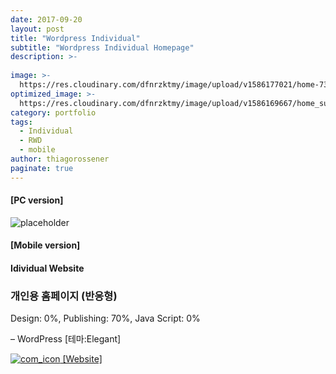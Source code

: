 ```yaml
---
date: 2017-09-20
layout: post
title: "Wordpress Individual"
subtitle: "Wordpress Individual Homepage"
description: >-
  
image: >-
  https://res.cloudinary.com/dfnrzktmy/image/upload/v1586177021/home-734x1024_irijfl.png
optimized_image: >-
  https://res.cloudinary.com/dfnrzktmy/image/upload/v1586169667/home_sum-400x260_ro1kh5.jpg
category: portfolio
tags:
  - Individual
  - RWD
  - mobile
author: thiagorossener
paginate: true
---
```

#### [PC version]

![placeholder](https://res.cloudinary.com/dfnrzktmy/image/upload/v1586177020/home_rwd-400x868_pwyilk.png "Wordpress Individual Site Mobile image")
#### [Mobile version]

#### Idividual Website

### 개인용 홈페이지 (반응형)

Design: 0%, Publishing: 70%, Java Script: 0%

– WordPress [테마:Elegant]

<a href="http://hwalan0411.dothome.co.kr/">
<img src="https://res.cloudinary.com/dfnrzktmy/image/upload/v1586177444/com_icon-150x129_r9kppl.png" alt="com_icon">
[Website]
</a>